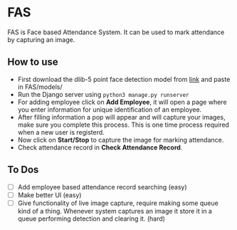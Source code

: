 # FAS
FAS is Face based Attendance System. It can be used to mark attendance by capturing an image.

## How to use
- First download the dlib-5 point face detection model from [link](http://dlib.net/files/shape_predictor_5_face_landmarks.dat.bz2) and paste in FAS/models/
- Run the Django server using `python3 manage.py runserver`
- For adding employee click on **Add Employee**, it will open a page where you enter information for unique identification of an employee.
- After filling information a pop will appear and will capture your images, make sure you complete this process. This is one time process required when a new user is 
  registerd.
- Now click on **Start/Stop** to capture the image for marking attendance.
- Check attendance record in **Check Attendance Record**.

## To Dos
- [ ] Add employee based attendance record searching (easy)
- [ ] Make better UI (easy)
- [ ] Give functionality of live image capture, require making some queue kind of a thing. Whenever system captures an image it store it in a queue performing detection
    and clearing it. (hard)
